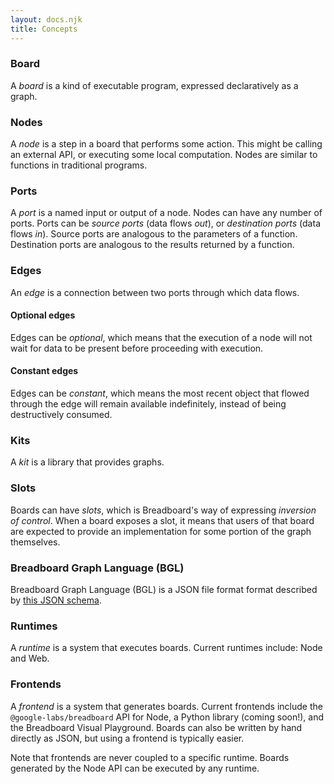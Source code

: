 ```yaml
---
layout: docs.njk
title: Concepts
---
```


### Board

A _board_ is a kind of executable program, expressed declaratively as a graph.

### Nodes

A _node_ is a step in a board that performs some action. This might be calling
an external API, or executing some local computation. Nodes are similar to
functions in traditional programs.

### Ports

A _port_ is a named input or output of a node. Nodes can have any number of
ports. Ports can be _source ports_ (data flows _out_), or _destination ports_
(data flows _in_). Source ports are analogous to the parameters of a function.
Destination ports are analogous to the results returned by a function.

### Edges

An _edge_ is a connection between two ports through which data flows.

#### Optional edges

Edges can be _optional_, which means that the execution of a node will not wait
for data to be present before proceeding with execution.

#### Constant edges

Edges can be _constant_, which means the most recent object that flowed through
the edge will remain available indefinitely, instead of being destructively
consumed.

### Kits

A _kit_ is a library that provides graphs.

### Slots

Boards can have _slots_, which is Breadboard's way of expressing _inversion of
control_. When a board exposes a slot, it means that users of that board are
expected to provide an implementation for some portion of the graph themselves.

### Breadboard Graph Language (BGL)

Breadboard Graph Language (BGL) is a JSON file format format described by [this
JSON
schema](../../../schema/breadboard.schema.json).

### Runtimes

A _runtime_ is a system that executes boards. Current runtimes include: Node and
Web.

### Frontends

A _frontend_ is a system that generates boards. Current frontends include the
`@google-labs/breadboard` API for Node, a Python library (coming soon!), and the
Breadboard Visual Playground. Boards can also be written by hand directly as
JSON, but using a frontend is typically easier.

Note that frontends are never coupled to a specific runtime. Boards generated by
the Node API can be executed by any runtime.
